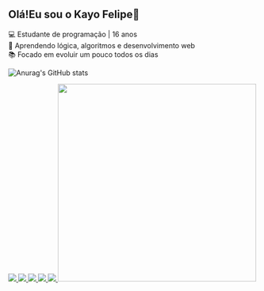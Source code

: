 ## Olá!Eu sou o Kayo Felipe👋

💻 Estudante de programação | 16 anos  
🚀 Aprendendo lógica, algoritmos e desenvolvimento web  
📚 Focado em evoluir um pouco todos os dias  



![Anurag's GitHub stats](https://github-readme-stats.vercel.app/api?username=kayofelps0&show_icons=true&theme=transparent)
<div></div>


<a href="https://instagram.com/kayox.f" target="_blank">
  <img src="https://img.shields.io/badge/Instagram-ff0077?style=for-the-badge&logo=instagram&logoColor=white" />
</a>

<a href="mailto:kayofelipe3000@gmail.com">
  <img src="https://img.shields.io/badge/Email-d14836?style=for-the-badge&logo=gmail&logoColor=white" />
</a>

<a href="https://www.linkedin.com/in/kayo-felipe-30722237a/" target="_blank">
  <img src="https://img.shields.io/badge/LinkedIn-0077B5?style=for-the-badge&logo=linkedin&logoColor=white" />
</a>

<a href="https://github.com/kayofelps0" target="_blank">
  <img src="https://img.shields.io/badge/GitHub-333?style=for-the-badge&logo=github&logoColor=white" />
</a>
<a href="https://discord.com/users/732353905001889864" target="_blank">
  <img src="https://img.shields.io/badge/Discord-5865F2?style=for-the-badge&logo=discord&logoColor=white" />
</a>

<img src="[LINK_DO_SEU_GIF.gif](https://64.media.tumblr.com/f8212ae141d6a815fad3aa372855c59b/b45b361ebecf831f-1b/s540x810/7db2157c5ccbf45a8dfc767b149afb1add7545f5.gif)" width="400" />

